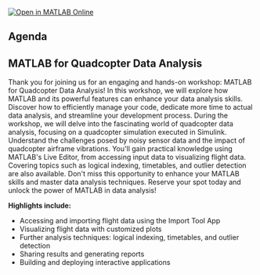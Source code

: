[![Open in MATLAB Online](https://www.mathworks.com/images/responsive/global/open-in-matlab-online.svg)](https://matlab.mathworks.com/open/github/v1?repo=kevinholly/MATLAB-for-Quadcopter-Data-Analysis)

## Agenda

## MATLAB for Quadcopter Data Analysis

Thank you for joining us for an engaging and hands-on workshop: MATLAB for Quadcopter Data Analysis! In this workshop, we will explore how MATLAB and its powerful features can enhance your data analysis skills. Discover how to efficiently manage your code, dedicate more time to actual data analysis, and streamline your development process. During the workshop, we will delve into the fascinating world of quadcopter data analysis, focusing on a quadcopter simulation executed in Simulink. Understand the challenges posed by noisy sensor data and the impact of quadcopter airframe vibrations. You'll gain practical knowledge using MATLAB's Live Editor, from accessing input data to visualizing flight data. Covering topics such as logical indexing, timetables, and outlier detection are also available. Don't miss this opportunity to enhance your MATLAB skills and master data analysis techniques. Reserve your spot today and unlock the power of MATLAB in data analysis!
 
**Highlights include:**

* Accessing and importing flight data using the Import Tool App
* Visualizing flight data with customized plots
* Further analysis techniques: logical indexing, timetables, and outlier detection
* Sharing results and generating reports
* Building and deploying interactive applications




